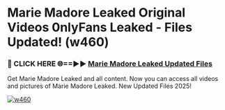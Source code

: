 # Marie Madore Leaked Original Videos 0nlyFans Leaked - Files Updated! (w460)

<h3>🔴 CLICK HERE 🌐==►► <a href="https://tinyurl.com/2wckxsce" rel="nofollow">Marie Madore Leaked Updated Files</a></h3>

Get Marie Madore Leaked and all content. Now you can access all videos and pictures of Marie Madore Leaked. New Updated Files 2025!

[![w460](https://i.imgur.com/AFduVYN.gif)](https://tinyurl.com/2wckxsce)
